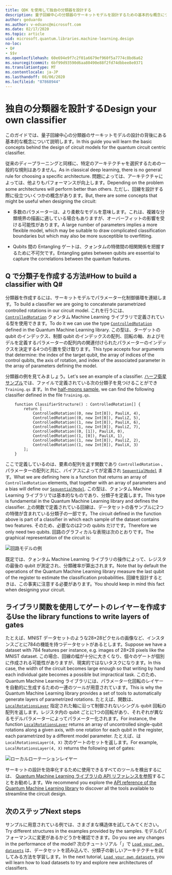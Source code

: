 ```yaml
---
title: QDK を使用して独自の分類器を設計する
description: 量子回線中心の分類器のサーキットモデルを設計するための基本的な概念について説明します。
author: geduardo
ms.author: v-edsanc@microsoft.com
ms.date: 02/17/2020
ms.topic: article
uid: microsoft.quantum.libraries.machine-learning.design
no-loc:
- Q#
- $$v
ms.openlocfilehash: 60e694e9f7c2f01a6679ef960f5a7774c8bd6a62
ms.sourcegitcommit: 6bf99d93590d6aa80490e88f2fd74dbbee8e0371
ms.translationtype: MT
ms.contentlocale: ja-JP
ms.lasthandoff: 08/06/2020
ms.locfileid: "87868944"
---
```

# <a name="design-your-own-classifier"></a><span data-ttu-id="7d85c-103">独自の分類器を設計する</span><span class="sxs-lookup"><span data-stu-id="7d85c-103">Design your own classifier</span></span>

<span data-ttu-id="7d85c-104">このガイドでは、量子回線中心の分類器のサーキットモデルの設計の背後にある基本的な概念について説明します。</span><span class="sxs-lookup"><span data-stu-id="7d85c-104">In this guide you will learn the basic concepts behind the design of circuit models for the quantum circuit centric classifier.</span></span>

<span data-ttu-id="7d85c-105">従来のディープラーニングと同様に、特定のアーキテクチャを選択するための一般的な規則はありません。</span><span class="sxs-lookup"><span data-stu-id="7d85c-105">As in classical deep learning, there is no general rule for choosing a specific architecture.</span></span> <span data-ttu-id="7d85c-106">問題によっては、アーキテクチャによっては、他よりもパフォーマンスが向上します。</span><span class="sxs-lookup"><span data-stu-id="7d85c-106">Depending on the problem some architectures will perform better than others.</span></span> <span data-ttu-id="7d85c-107">ただし、回線を設計する際に役立ついくつかの概念があります。</span><span class="sxs-lookup"><span data-stu-id="7d85c-107">But, there are some concepts that might be useful when designing the circuit:</span></span>

- <span data-ttu-id="7d85c-108">多数のパラメーターは、より柔軟なモデルを意味します。これは、複雑な分類境界の描画に適している場合もありますが、オーバーフィットの影響を受ける可能性があります。</span><span class="sxs-lookup"><span data-stu-id="7d85c-108">A large number of parameters implies a more flexible model, which may be suitable to draw complicated classification boundaries but which may also be more susceptible to overfitting.</span></span>

- <span data-ttu-id="7d85c-109">Qubits 間の Entangling ゲートは、クォンタムの特徴間の相関関係を把握するために不可欠です。</span><span class="sxs-lookup"><span data-stu-id="7d85c-109">Entangling gates between qubits are essential to capture the correlations between the quantum features.</span></span>

## <a name="how-to-build-a-classifier-with-q"></a><span data-ttu-id="7d85c-110">Q で分類子を作成する方法\#</span><span class="sxs-lookup"><span data-stu-id="7d85c-110">How to build a classifier with Q\#</span></span>

<span data-ttu-id="7d85c-111">分類器を作成するには、サーキットモデルでパラメーター化制御循環を連結します。</span><span class="sxs-lookup"><span data-stu-id="7d85c-111">To build a classifier we are going to concatenate parametrized controlled rotations in our circuit model.</span></span> <span data-ttu-id="7d85c-112">これを行うには、 [`ControlledRotation`](xref:microsoft.quantum.machinelearning.controlledrotation) クォンタム Machine Learning ライブラリで定義されている型を使用できます。</span><span class="sxs-lookup"><span data-stu-id="7d85c-112">To do it we can use the type [`ControlledRotation`](xref:microsoft.quantum.machinelearning.controlledrotation) defined in the Quantum Machine Learning library.</span></span> <span data-ttu-id="7d85c-113">この型は、ターゲットの qubit のインデックス、制御 qubit のインデックスの配列、回転の軸、およびモデルを定義するパラメーターの配列内の関連付けられたパラメーターのインデックスを決定する4つの引数を受け取ります。</span><span class="sxs-lookup"><span data-stu-id="7d85c-113">This type accepts four arguments that determine: the index of the target qubit, the array of indices of the control qubits, the axis of rotation, and index of the associated parameter in the array of parameters defining the model.</span></span>

<span data-ttu-id="7d85c-114">分類器の例を見てみましょう。</span><span class="sxs-lookup"><span data-stu-id="7d85c-114">Let's see an example of a classifier.</span></span> <span data-ttu-id="7d85c-115">[ハーフ衛星サンプル](https://github.com/microsoft/Quantum/tree/master/samples/machine-learning/half-moons)では、ファイルで定義されている次の分類子を見つけることができ `Training.qs` ます。</span><span class="sxs-lookup"><span data-stu-id="7d85c-115">In the [half-moons sample](https://github.com/microsoft/Quantum/tree/master/samples/machine-learning/half-moons), we can find the following classifier defined in the file `Training.qs`.</span></span>

```qsharp
    function ClassifierStructure() : ControlledRotation[] {
        return [
            ControlledRotation((0, new Int[0]), PauliX, 4),
            ControlledRotation((0, new Int[0]), PauliZ, 5),
            ControlledRotation((1, new Int[0]), PauliX, 6),
            ControlledRotation((1, new Int[0]), PauliZ, 7),
            ControlledRotation((0, [1]), PauliX, 0),
            ControlledRotation((1, [0]), PauliX, 1),
            ControlledRotation((1, new Int[0]), PauliZ, 2),
            ControlledRotation((1, new Int[0]), PauliX, 3)
        ];
    }
 ```

<span data-ttu-id="7d85c-116">ここで定義しているのは、要素の配列を返す関数であり `ControlledRotation` 、パラメーターの配列と共に、バイアスによってが定義され [`SequentialModel`](xref:microsoft.quantum.machinelearning.sequentialmodel) ます。</span><span class="sxs-lookup"><span data-stu-id="7d85c-116">What we are defining here is a function that returns an array of `ControlledRotation` elements, that together with an array of parameters and a bias will define our [`SequentialModel`](xref:microsoft.quantum.machinelearning.sequentialmodel).</span></span> <span data-ttu-id="7d85c-117">この型は、クォンタム Machine Learning ライブラリでは基本的なものであり、分類子を定義します。</span><span class="sxs-lookup"><span data-stu-id="7d85c-117">This type is fundamental in the Quantum Machine Learning library and defines the classifier.</span></span> <span data-ttu-id="7d85c-118">上の関数で定義されている回線は、データセットの各サンプルに2つの特徴が含まれている分類子の一部です。</span><span class="sxs-lookup"><span data-stu-id="7d85c-118">The circuit defined in the function above is part of a classifier in which each sample of the dataset contains two features.</span></span> <span data-ttu-id="7d85c-119">そのため、必要なのは2つの qubits だけです。</span><span class="sxs-lookup"><span data-stu-id="7d85c-119">Therefore we only need two qubits.</span></span> <span data-ttu-id="7d85c-120">回路のグラフィカルな表現は次のとおりです。</span><span class="sxs-lookup"><span data-stu-id="7d85c-120">The graphical representation of the circuit is:</span></span>

 ![回路モデルの例](~/media/circuit_model_1.PNG)

<span data-ttu-id="7d85c-122">既定では、クォンタム Machine Learning ライブラリの操作によって、レジスタの最後の qubit が測定され、分類確率が算出されます。</span><span class="sxs-lookup"><span data-stu-id="7d85c-122">Note that by default the operations of the Quantum Machine Learning library measure the last qubit of the register to estimate the classification probabilities.</span></span> <span data-ttu-id="7d85c-123">回線を設計するときは、この事実に注意する必要があります。</span><span class="sxs-lookup"><span data-stu-id="7d85c-123">You should keep in mind this fact when designing your circuit.</span></span>

## <a name="use-the-library-functions-to-write-layers-of-gates"></a><span data-ttu-id="7d85c-124">ライブラリ関数を使用してゲートのレイヤーを作成する</span><span class="sxs-lookup"><span data-stu-id="7d85c-124">Use the library functions to write layers of gates</span></span>

<span data-ttu-id="7d85c-125">たとえば、MNIST データセットのような28×28ピクセルの画像など、インスタンスごとに784の機能を持つデータセットがあるとします。</span><span class="sxs-lookup"><span data-stu-id="7d85c-125">Suppose we have a dataset with 784 features per instance, e.g. images of 28×28 pixels like the MNIST dataset.</span></span> <span data-ttu-id="7d85c-126">この場合、回線の幅が十分に大きくなり、個々のゲートが個別に作成される可能性がありますが、現実的ではないタスクになります。</span><span class="sxs-lookup"><span data-stu-id="7d85c-126">In this case, the width of the circuit becomes large enough so that writing by hand each individual gate becomes a possible but impractical task.</span></span> <span data-ttu-id="7d85c-127">このため、Quantum Machine Learning ライブラリには、パラメーター化回転のレイヤーを自動的に生成するための一連のツールが用意されています。</span><span class="sxs-lookup"><span data-stu-id="7d85c-127">This is why the Quantum Machine Learning library provides a set of tools to automatically generate layers of parametrized rotations.</span></span> <span data-ttu-id="7d85c-128">たとえば、関数は、 [`LocalRotationsLayer`](xref:microsoft.quantum.machinelearning.localrotationslayer) 指定された軸に沿って制御されないシングル qubit 回転の配列を返します。レジスタ内の qubit ごとに1つの回転があり、それぞれが異なるモデルパラメーターによってパラメーター化されます。</span><span class="sxs-lookup"><span data-stu-id="7d85c-128">For instance, the function [`LocalRotationsLayer`](xref:microsoft.quantum.machinelearning.localrotationslayer) returns an array of uncontrolled single-qubit rotations along a given axis, with one rotation for each qubit in the register, each parametrized by a different model parameter.</span></span> <span data-ttu-id="7d85c-129">たとえば、は `LocalRotationsLayer(4, X)` 次のゲートのセットを返します。</span><span class="sxs-lookup"><span data-stu-id="7d85c-129">For example, `LocalRotationsLayer(4, X)` returns the following set of gates:</span></span>

 ![ローカルローテーションレイヤー](~/media/local_rotations_layer.PNG)

<span data-ttu-id="7d85c-131">サーキットの設計を効率化するために使用できるすべてのツールを検出するには、 [Quantum Machine Learning ライブラリの API リファレンスを参照](xref:microsoft.quantum.machinelearning)することをお勧めします。</span><span class="sxs-lookup"><span data-stu-id="7d85c-131">We recommend you explore the [API reference of the Quantum Machine Learning library](xref:microsoft.quantum.machinelearning) to discover all the tools available to streamline the circuit design.</span></span>

## <a name="next-steps"></a><span data-ttu-id="7d85c-132">次のステップ</span><span class="sxs-lookup"><span data-stu-id="7d85c-132">Next steps</span></span>

 <span data-ttu-id="7d85c-133">サンプルに用意されている例では、さまざまな構造体を試してみてください。</span><span class="sxs-lookup"><span data-stu-id="7d85c-133">Try different structures in the examples provided by the samples.</span></span> <span data-ttu-id="7d85c-134">モデルのパフォーマンスに変更があるかどうかを確認できます。</span><span class="sxs-lookup"><span data-stu-id="7d85c-134">Do you see any changes in the performance of the model?</span></span> <span data-ttu-id="7d85c-135">次のチュートリアル「」で [`Load your own datasets`](xref:microsoft.quantum.libraries.machine-learning.load) は、データセットを読み込んで、分類子の新しいアーキテクチャを試してみる方法を学習します。</span><span class="sxs-lookup"><span data-stu-id="7d85c-135">In the next tutorial, [`Load your own datasets`](xref:microsoft.quantum.libraries.machine-learning.load), you will learn how to load datasets to try and explore new architectures of classifiers.</span></span>
